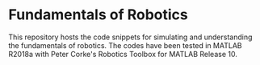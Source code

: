 # Fundamentals of Robotics
This repository hosts the code snippets for simulating and understanding the fundamentals of robotics.
The codes have been tested in MATLAB R2018a with Peter Corke's Robotics Toolbox for MATLAB Release 10.
